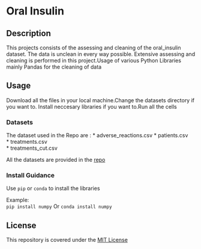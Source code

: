 # Oral Insulin

## Description

This projects consists of the assessing and cleaning of the oral_insulin dataset. The data is unclean in every way  possible. Extensive assessing and cleaning is performed in this project.Usage of various Python Libraries mainly Pandas for the cleaning of data

## Usage 

Download all the files in your local machine.Change the datasets directory if you want to. Install neccesary libraries if you want to.Run all the cells

### Datasets

The dataset used in the Repo are :
	* adverse_reactions.csv	
	* patients.csv	
	* treatments.csv	
	* treatments_cut.csv
  
All the datasets are provided in the [repo](https://github.com/ishan6899/oral_insulin)

### Install Guidance

Use `pip` or `conda` to install the libraries <br>

Example:<br>
`pip install numpy` Or
`conda install numpy`

## License

This repository is covered under the [MIT License](https://github.com/ishan6899/oral_insulin/blob/master/LICENSE)


